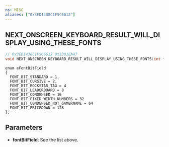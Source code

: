 ```yaml
---
ns: MISC
aliases: ["0x3ED1438C1F5C6612"]
---
```

## NEXT_ONSCREEN_KEYBOARD_RESULT_WILL_DISPLAY_USING_THESE_FONTS

```c
// 0x3ED1438C1F5C6612 0x3301EA47
void NEXT_ONSCREEN_KEYBOARD_RESULT_WILL_DISPLAY_USING_THESE_FONTS(int fontBitField);
```

```
enum eFontBitField
{
  FONT_BIT_STANDARD = 1,
  FONT_BIT_CURSIVE = 2,
  FONT_BIT_ROCKSTAR_TAG = 4
  FONT_BIT_LEADERBOARD = 8
  FONT_BIT_CONDENSED = 16
  FONT_BIT_FIXED_WIDTH_NUMBERS = 32
  FONT_BIT_CONDENSED_NOT_GAMERNAME = 64
  FONT_BIT_PRICEDOWN = 128
};
```

## Parameters
* **fontBitField**: See the list above.
  

